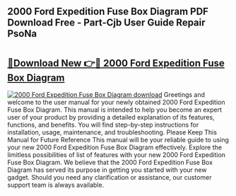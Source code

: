 ## 2000 Ford Expedition Fuse Box Diagram PDF Download Free - Part-Cjb User Guide Repair PsoNa

# <h2><a href="http://dfmevuy.blite.top/?on=2000+Ford+Expedition+Fuse+Box+Diagram">🔗Download New 👉🔴 2000 Ford Expedition Fuse Box Diagram</a></h2>

[![2000 Ford Expedition Fuse Box Diagram download](https://i.imgur.com/lujVjoI.png)](http://dfmevuy.blite.top/?on=2000+Ford+Expedition+Fuse+Box+Diagram)
Greetings and welcome to the user manual for your newly obtained 2000 Ford Expedition Fuse Box Diagram. This manual is intended to help you become an expert user of your product by providing a detailed explanation of its features, functions, and benefits. You will find step-by-step instructions for installation, usage, maintenance, and troubleshooting. Please Keep This Manual for Future Reference This manual will be your reliable guide to using your new 2000 Ford Expedition Fuse Box Diagram effectively. Explore the limitless possibilities of list of features with your new 2000 Ford Expedition Fuse Box Diagram. We believe that the 2000 Ford Expedition Fuse Box Diagram has served its purpose in getting you started with your new gadget. Should you need any clarification or assistance, our customer support team is always available.
